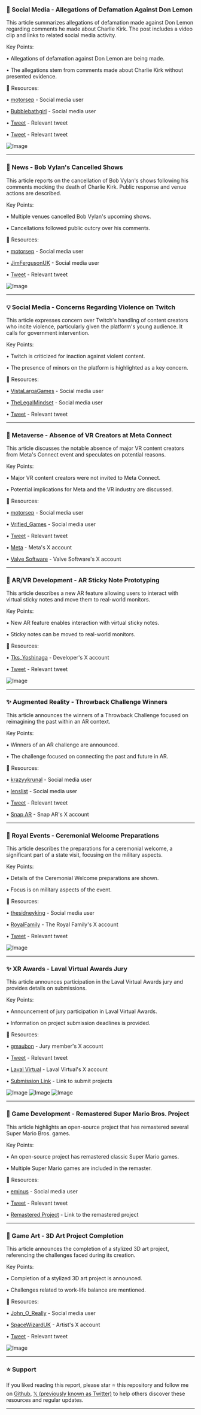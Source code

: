 ### 🤖 Social Media - Allegations of Defamation Against Don Lemon

This article summarizes allegations of defamation made against Don Lemon regarding comments he made about Charlie Kirk.  The post includes a video clip and links to related social media activity.

Key Points:

• Allegations of defamation against Don Lemon are being made.

• The allegations stem from comments made about Charlie Kirk without presented evidence.


🔗 Resources:

• [motorsep](https://x.com/motorsep) -  Social media user

• [Bubblebathgirl](https://x.com/Bubblebathgirl) - Social media user

• [Tweet](https://x.com/Bubblebathgirl/status/1967391358534213782) - Relevant tweet

• [Tweet](https://x.com/i/status/1967358172206940389) - Relevant tweet

![Image](https://pbs.twimg.com/amplify_video_thumb/1967357840588161024/img/X6o6C6NoCmBOj9h2.jpg)


---

### 🚀 News - Bob Vylan's Cancelled Shows

This article reports on the cancellation of Bob Vylan's shows following his comments mocking the death of Charlie Kirk.  Public response and venue actions are described.

Key Points:

• Multiple venues cancelled Bob Vylan's upcoming shows.

• Cancellations followed public outcry over his comments.


🔗 Resources:

• [motorsep](https://x.com/motorsep) - Social media user

• [JimFergusonUK](https://x.com/JimFergusonUK) - Social media user

• [Tweet](https://x.com/JimFergusonUK/status/1967476001450930683) - Relevant tweet

![Image](https://pbs.twimg.com/amplify_video_thumb/1967474918863368192/img/o-DdJeghFtqMHL0W.jpg)


---

### 💡 Social Media - Concerns Regarding Violence on Twitch

This article expresses concern over Twitch's handling of content creators who incite violence, particularly given the platform's young audience. It calls for government intervention.

Key Points:

• Twitch is criticized for inaction against violent content.

• The presence of minors on the platform is highlighted as a key concern.


🔗 Resources:

• [VistaLargaGames](https://x.com/VistaLargaGames) - Social media user

• [TheLegalMindset](https://x.com/TheLegalMindset) - Social media user

• [Tweet](https://x.com/TheLegalMindset/status/1967422532568625611) - Relevant tweet


---

### 🤖 Metaverse - Absence of VR Creators at Meta Connect

This article discusses the notable absence of major VR content creators from Meta's Connect event and speculates on potential reasons.

Key Points:

•  Major VR content creators were not invited to Meta Connect.

•  Potential implications for Meta and the VR industry are discussed.


🔗 Resources:

• [motorsep](https://x.com/motorsep) - Social media user

• [Vrified_Games](https://x.com/Vrified_Games) - Social media user

• [Tweet](https://x.com/Vrified_Games/status/1967429993757327466) - Relevant tweet

• [Meta](https://x.com/Meta) - Meta's X account

• [Valve Software](https://x.com/valvesoftware) - Valve Software's X account


---

### 🤖 AR/VR Development - AR Sticky Note Prototyping

This article describes a new AR feature allowing users to interact with virtual sticky notes and move them to real-world monitors.

Key Points:

•  New AR feature enables interaction with virtual sticky notes.

•  Sticky notes can be moved to real-world monitors.


🔗 Resources:

• [Tks_Yoshinaga](https://x.com/Tks_Yoshinaga) - Developer's X account

• [Tweet](https://x.com/Tks_Yoshinaga/status/1949389592597287389) - Relevant tweet


![Image](https://pbs.twimg.com/amplify_video_thumb/1949389395259543552/img/w4sDd2IdJa5khihd.jpg)


---

### ✨ Augmented Reality - Throwback Challenge Winners

This article announces the winners of a Throwback Challenge focused on reimagining the past within an AR context.

Key Points:

• Winners of an AR challenge are announced.

• The challenge focused on connecting the past and future in AR.


🔗 Resources:

• [krazyykrunal](https://x.com/krazyykrunal) - Social media user

• [lenslist](https://x.com/lenslist) - Social media user

• [Tweet](https://x.com/lenslist/status/1967563927757160903) - Relevant tweet

• [Snap AR](https://x.com/SnapAR) - Snap AR's X account


---

### 🤖 Royal Events - Ceremonial Welcome Preparations

This article describes the preparations for a ceremonial welcome, a significant part of a state visit, focusing on the military aspects.

Key Points:

•  Details of the Ceremonial Welcome preparations are shown.

•  Focus is on military aspects of the event.


🔗 Resources:

• [thesidneyking](https://x.com/thesidneyking) - Social media user

• [RoyalFamily](https://x.com/RoyalFamily) - The Royal Family's X account

• [Tweet](https://x.com/RoyalFamily/status/1967523610396119139) - Relevant tweet

![Image](https://pbs.twimg.com/amplify_video_thumb/1967523525553438720/img/IYhLdi_UkYygSnkm.jpg)


---

### ✨ XR Awards - Laval Virtual Awards Jury

This article announces participation in the Laval Virtual Awards jury and provides details on submissions.

Key Points:

•  Announcement of jury participation in Laval Virtual Awards.

•  Information on project submission deadlines is provided.


🔗 Resources:

• [gmaubon](https://x.com/gmaubon) - Jury member's X account

• [Tweet](https://x.com/gmaubon/status/1967513942369988674) - Relevant tweet

• [Laval Virtual](https://x.com/lavalvirtual) - Laval Virtual's X account

• [Submission Link](https://buff.ly/QaowU5H) -  Link to submit projects

![Image](https://pbs.twimg.com/media/G04DgLRXsAAPjdo?format=jpg&name=small)
![Image](https://pbs.twimg.com/media/G04Dfy_WAAAAEgd?format=jpg&name=360x360)
![Image](https://pbs.twimg.com/media/G04DgILXIAAbAGd?format=jpg&name=360x360)


---

### 🚀 Game Development - Remastered Super Mario Bros. Project

This article highlights an open-source project that has remastered several Super Mario Bros. games.

Key Points:

• An open-source project has remastered classic Super Mario games.

•  Multiple Super Mario games are included in the remaster.


🔗 Resources:

• [eminus](https://x.com/eminus) - Social media user

• [Tweet](https://x.com/eminus/status/1967506917846405606) - Relevant tweet

• [Remastered Project](https://t.co/rhR3GLikxF) - Link to the remastered project


---

### 🤖 Game Art - 3D Art Project Completion

This article announces the completion of a stylized 3D art project, referencing the challenges faced during its creation.

Key Points:

• Completion of a stylized 3D art project is announced.

•  Challenges related to work-life balance are mentioned.


🔗 Resources:

• [John_O_Really](https://x.com/John_O_Really) - Social media user

• [SpaceWizardUK](https://x.com/SpaceWizardUK) - Artist's X account

• [Tweet](https://x.com/SpaceWizardUK/status/1966864147196637215) - Relevant tweet

![Image](https://pbs.twimg.com/media/G0uzFtsXgAAxyAg?format=jpg&name=small)


---

### ⭐️ Support

If you liked reading this report, please star ⭐️ this repository and follow me on [Github](https://github.com/Drix10), [𝕏 (previously known as Twitter)](https://x.com/DRIX_10_) to help others discover these resources and regular updates.

---